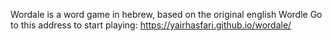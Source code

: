 Wordale is a word game in hebrew, based on the original english Wordle
Go to this address to start playing: https://yairhasfari.github.io/wordale/
